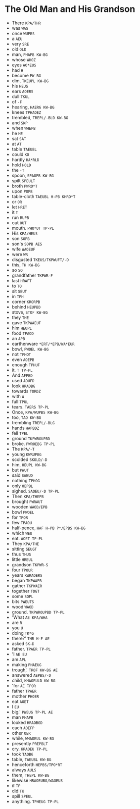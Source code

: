# The Old Man and His Grandson

* There `KPA/THR`
* was `WAS`
* once `WUPBS`
* a `AEU`
* very `SRE`
* old `OLD`
* man, `PHAPB KW-BG`
* whose `WHOZ`
* eyes `AO*EUS`
* had `H`
* become `PW-BG`
* dim, `TKEUPL KW-BG`
* his `HEUS`
* ears `AOERS`
* dull `TKUL`
* of `-F`
* hearing, `HAERG KW-BG`
* knees `TPHAOEZ`
* trembled, `TREPL/-BLD KW-BG`
* and `SKP`
* when `WHEPB`
* he `HE`
* sat `SAT`
* at `AT`
* table `TAEUBL`
* could `KO`
* hardly `HA*RLD`
* hold `HOLD`
* the `-T`
* spoon, `SPAOPB KW-BG`
* spilt `SPEULT`
* broth `PWRO*T`
* upon `POPB`
* table-cloth `TAEUBL H-PB KHRO*T`
* or `OR`
* let `HRET`
* it `T`
* run `RUPB`
* out `OUT`
* mouth. `PHO*UT TP-PL`
* His `KPA/HEUS`
* son `SOPB`
* son's `SOPB AES`
* wife `WAOEUF`
* were `WR`
* disgusted `TKEUS/TKPWUFT/-D`
* this, `TH KW-BG`
* so `SO`
* grandfather `TKPWR-F`
* last `HRAFT`
* to `TO`
* sit `SEUT`
* in `TPH`
* corner `KRORPB`
* behind `HEUPBD`
* stove, `STOF KW-BG`
* they `THE`
* gave `TKPWAEUF`
* him `HEUPL`
* food `TPAOD`
* an `APB`
* earthenware `*ERT/*EPB/WA*EUR`
* bowl, `PWOEL KW-BG`
* not `TPHOT`
* even `AOEPB`
* enough `TPHUF`
* it. `T TP-PL`
* And `AFPBD`
* used `AOUFD`
* look `HRAOBG`
* towards `TORDZ`
* with `W`
* full `TPUL`
* tears. `TAERS TP-PL`
* Once, `KPA/WUPBS KW-BG`
* too, `TAO KW-BG`
* trembling `TREPL/-BLG`
* hands `HAPBDZ`
* fell `TPEL`
* ground `TKPWROUPBD`
* broke. `PWROEBG TP-PL`
* The `KPA/-T`
* young `KWRUPBG`
* scolded `SKOLD/-D`
* him, `HEUPL KW-BG`
* but `PWUT`
* said `SAEUD`
* nothing `TPHOG`
* only `OEPBL`
* sighed. `SAOEU/-D TP-PL`
* Then `KPA/THEPB`
* brought `PWRAUT`
* wooden `WAOD/EPB`
* bowl `PWOEL`
* for `TPOR`
* few `TPAOU`
* half-pence, `HAF H-PB P*/EPBS KW-BG`
* which `WEU`
* eat. `AOET TP-PL`
* They `KPA/THE`
* sitting `SEUGT`
* thus `THUS`
* little `HREUL`
* grandson `TKPWR-S`
* four `TPOUR`
* years `KWRAOERS`
* began `TKPWAPB`
* gather `TKPWAER`
* together `TOGT`
* some `SOPL`
* bits `PWEUTS`
* wood `WAOD`
* ground. `TKPWROUPBD TP-PL`
* 'What `AE KPA/WHA`
* are `R`
* you `U`
* doing `TK*G`
* there?' `THR H-F AE`
* asked `SK-D`
* father. `TPAER TP-PL`
* 'I `AE EU`
* am `APL`
* making `PHAEUG`
* trough,' `TROF KW-BG AE`
* answered `AEPBS/-D`
* child, `KHAOEULD KW-BG`
* 'for `AE TPOR`
* father `TPAER`
* mother `PHOER`
* eat `AOET`
* I `EU`
* big.' `PWEUG TP-PL AE`
* man `PHAPB`
* looked `HRAOBGD`
* each `AOEFP`
* other `OER`
* while, `WHAOEUL KW-BG`
* presently `PREPBLT`
* cry. `KRAOEU TP-PL`
* took `TAOBG`
* table, `TAEUBL KW-BG`
* henceforth `HEPBS/TPO*RT`
* always `AULS`
* them, `THEPL KW-BG`
* likewise `HRAOEUBG/WAOEUS`
* if `TP`
* did `TK`
* spill `SPEUL`
* anything. `TPHEUG TP-PL`
